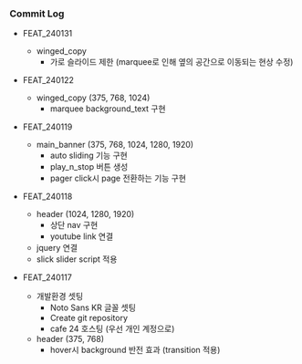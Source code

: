 ### Commit Log

* FEAT_240131
  * winged_copy
    * 가로 슬라이드 제한 (marquee로 인해 옆의 공간으로 이동되는 현상 수정)

* FEAT_240122
  * winged_copy (375, 768, 1024)
    * marquee background_text 구현

* FEAT_240119
  * main_banner (375, 768, 1024, 1280, 1920)
    * auto sliding 기능 구현
    * play_n_stop 버튼 생성
    * pager click시 page 전환하는 기능 구현
  
* FEAT_240118
  * header (1024, 1280, 1920)
    * 상단 nav 구현
    * youtube link 연결
  * jquery 연결
  * slick slider script 적용
    
* FEAT_240117
  * 개발환경 셋팅
    * Noto Sans KR 글꼴 셋팅
    * Create git repository
    * cafe 24 호스팅 (우선 개인 계정으로) 
  * header (375, 768)
    * hover시 background 반전 효과 (transition 적용)
